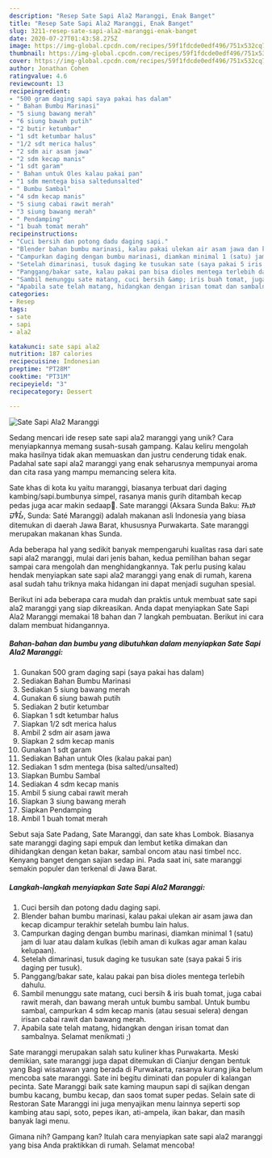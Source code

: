 ```yaml
---
description: "Resep Sate Sapi Ala2 Maranggi, Enak Banget"
title: "Resep Sate Sapi Ala2 Maranggi, Enak Banget"
slug: 3211-resep-sate-sapi-ala2-maranggi-enak-banget
date: 2020-07-27T01:43:58.275Z
image: https://img-global.cpcdn.com/recipes/59f1fdcde0edf496/751x532cq70/sate-sapi-ala2-maranggi-foto-resep-utama.jpg
thumbnail: https://img-global.cpcdn.com/recipes/59f1fdcde0edf496/751x532cq70/sate-sapi-ala2-maranggi-foto-resep-utama.jpg
cover: https://img-global.cpcdn.com/recipes/59f1fdcde0edf496/751x532cq70/sate-sapi-ala2-maranggi-foto-resep-utama.jpg
author: Jonathan Cohen
ratingvalue: 4.6
reviewcount: 13
recipeingredient:
- "500 gram daging sapi saya pakai has dalam"
- " Bahan Bumbu Marinasi"
- "5 siung bawang merah"
- "6 siung bawah putih"
- "2 butir ketumbar"
- "1 sdt ketumbar halus"
- "1/2 sdt merica halus"
- "2 sdm air asam jawa"
- "2 sdm kecap manis"
- "1 sdt garam"
- " Bahan untuk Oles kalau pakai pan"
- "1 sdm mentega bisa saltedunsalted"
- " Bumbu Sambal"
- "4 sdm kecap manis"
- "5 siung cabai rawit merah"
- "3 siung bawang merah"
- " Pendamping"
- "1 buah tomat merah"
recipeinstructions:
- "Cuci bersih dan potong dadu daging sapi."
- "Blender bahan bumbu marinasi, kalau pakai ulekan air asam jawa dan kecap dicampur terakhir setelah bumbu lain halus."
- "Campurkan daging dengan bumbu marinasi, diamkan minimal 1 (satu) jam di luar atau dalam kulkas (lebih aman di kulkas agar aman kalau kelupaan)."
- "Setelah dimarinasi, tusuk daging ke tusukan sate (saya pakai 5 iris daging per tusuk)."
- "Panggang/bakar sate, kalau pakai pan bisa dioles mentega terlebih dahulu."
- "Sambil menunggu sate matang, cuci bersih &amp; iris buah tomat, juga cabai rawit merah, dan bawang merah untuk bumbu sambal. Untuk bumbu sambal, campurkan 4 sdm kecap manis (atau sesuai selera) dengan irisan cabai rawit dan bawang merah."
- "Apabila sate telah matang, hidangkan dengan irisan tomat dan sambalnya. Selamat menikmati ;)"
categories:
- Resep
tags:
- sate
- sapi
- ala2

katakunci: sate sapi ala2 
nutrition: 187 calories
recipecuisine: Indonesian
preptime: "PT28M"
cooktime: "PT31M"
recipeyield: "3"
recipecategory: Dessert

---
```



![Sate Sapi Ala2 Maranggi](https://img-global.cpcdn.com/recipes/59f1fdcde0edf496/751x532cq70/sate-sapi-ala2-maranggi-foto-resep-utama.jpg)

Sedang mencari ide resep sate sapi ala2 maranggi yang unik? Cara menyiapkannya memang susah-susah gampang. Kalau keliru mengolah maka hasilnya tidak akan memuaskan dan justru cenderung tidak enak. Padahal sate sapi ala2 maranggi yang enak seharusnya mempunyai aroma dan cita rasa yang mampu memancing selera kita.

Sate khas di kota ku yaitu maranggi, biasanya terbuat dari daging kambing/sapi.bumbunya simpel, rasanya manis gurih ditambah kecap pedas juga acar makin sedaap🤤. Sate maranggi (Aksara Sunda Baku: ᮞᮒᮦ ᮙᮛᮀᮌᮤ, Sunda: Saté Maranggi) adalah makanan asli Indonesia yang biasa ditemukan di daerah Jawa Barat, khususnya Purwakarta. Sate maranggi merupakan makanan khas Sunda.

Ada beberapa hal yang sedikit banyak mempengaruhi kualitas rasa dari sate sapi ala2 maranggi, mulai dari jenis bahan, kedua pemilihan bahan segar sampai cara mengolah dan menghidangkannya. Tak perlu pusing kalau hendak menyiapkan sate sapi ala2 maranggi yang enak di rumah, karena asal sudah tahu triknya maka hidangan ini dapat menjadi suguhan spesial.


Berikut ini ada beberapa cara mudah dan praktis untuk membuat sate sapi ala2 maranggi yang siap dikreasikan. Anda dapat menyiapkan Sate Sapi Ala2 Maranggi memakai 18 bahan dan 7 langkah pembuatan. Berikut ini cara dalam membuat hidangannya.

<!--inarticleads1-->

##### Bahan-bahan dan bumbu yang dibutuhkan dalam menyiapkan Sate Sapi Ala2 Maranggi:

1. Gunakan 500 gram daging sapi (saya pakai has dalam)
1. Sediakan  Bahan Bumbu Marinasi
1. Sediakan 5 siung bawang merah
1. Gunakan 6 siung bawah putih
1. Sediakan 2 butir ketumbar
1. Siapkan 1 sdt ketumbar halus
1. Siapkan 1/2 sdt merica halus
1. Ambil 2 sdm air asam jawa
1. Siapkan 2 sdm kecap manis
1. Gunakan 1 sdt garam
1. Sediakan  Bahan untuk Oles (kalau pakai pan)
1. Sediakan 1 sdm mentega (bisa salted/unsalted)
1. Siapkan  Bumbu Sambal
1. Sediakan 4 sdm kecap manis
1. Ambil 5 siung cabai rawit merah
1. Siapkan 3 siung bawang merah
1. Siapkan  Pendamping
1. Ambil 1 buah tomat merah


Sebut saja Sate Padang, Sate Maranggi, dan sate khas Lombok. Biasanya sate maranggi daging sapi empuk dan lembut ketika dimakan dan dihidangkan dengan ketan bakar, sambal oncom atau nasi timbel ncc. Kenyang banget dengan sajian sedap ini. Pada saat ini, sate maranggi semakin populer dan terkenal di Jawa Barat. 

<!--inarticleads2-->

##### Langkah-langkah menyiapkan Sate Sapi Ala2 Maranggi:

1. Cuci bersih dan potong dadu daging sapi.
1. Blender bahan bumbu marinasi, kalau pakai ulekan air asam jawa dan kecap dicampur terakhir setelah bumbu lain halus.
1. Campurkan daging dengan bumbu marinasi, diamkan minimal 1 (satu) jam di luar atau dalam kulkas (lebih aman di kulkas agar aman kalau kelupaan).
1. Setelah dimarinasi, tusuk daging ke tusukan sate (saya pakai 5 iris daging per tusuk).
1. Panggang/bakar sate, kalau pakai pan bisa dioles mentega terlebih dahulu.
1. Sambil menunggu sate matang, cuci bersih &amp; iris buah tomat, juga cabai rawit merah, dan bawang merah untuk bumbu sambal. Untuk bumbu sambal, campurkan 4 sdm kecap manis (atau sesuai selera) dengan irisan cabai rawit dan bawang merah.
1. Apabila sate telah matang, hidangkan dengan irisan tomat dan sambalnya. Selamat menikmati ;)


Sate maranggi merupakan salah satu kuliner khas Purwakarta. Meski demikian, sate maranggi juga dapat ditemukan di Cianjur dengan bentuk yang Bagi wisatawan yang berada di Purwakarta, rasanya kurang jika belum mencoba sate maranggi. Sate ini begitu diminati dan populer di kalangan pecinta. Sate Maranggi baik sate kaming maupun sapi di sajikan dengan bumbu kacang, bumbu kecap, dan saos tomat super pedas. Selain sate di Restoran Sate Maranggi ini juga menyajikan menu lainnya seperti sop kambing atau sapi, soto, pepes ikan, ati-ampela, ikan bakar, dan masih banyak lagi menu. 

Gimana nih? Gampang kan? Itulah cara menyiapkan sate sapi ala2 maranggi yang bisa Anda praktikkan di rumah. Selamat mencoba!
